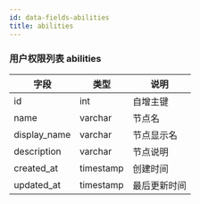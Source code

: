 ```yaml
---
id: data-fields-abilities
title: abilities
---
```


### 用户权限列表 abilities

| 字段 | 类型 | 说明 |
| ------ | ------ | ------ |
| id | int | 自增主键 |
| name | varchar | 节点名 |
| display_name | varchar | 节点显示名 |
| description | varchar | 节点说明 |
| created_at | timestamp| 创建时间 |
| updated_at | timestamp| 最后更新时间 |
